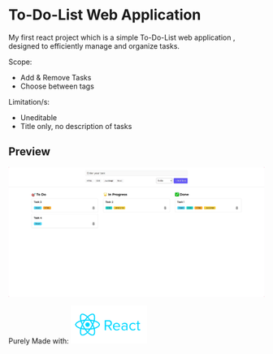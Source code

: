 # To-Do-List Web Application

My first react project which is a simple To-Do-List web application , designed to efficiently manage and organize tasks.

Scope:

- Add & Remove Tasks
- Choose between tags

Limitation/s:

- Uneditable
- Title only, no description of tasks

## Preview

![Image](src/assets/screenshot-1725670979398.png)

Purely Made with: <img src="src/assets/reactjs_logo_icon_170805.png" alt="React Logo" width="150">
